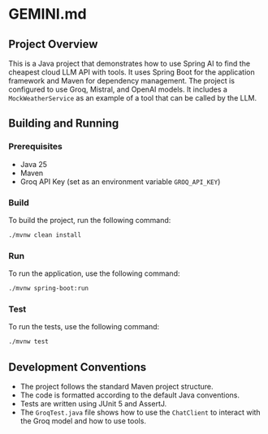 # GEMINI.md

## Project Overview

This is a Java project that demonstrates how to use Spring AI to find the cheapest cloud LLM API with tools. It uses
Spring Boot for the application framework and Maven for dependency management. The project is configured to use Groq,
Mistral, and OpenAI models. It includes a `MockWeatherService` as an example of a tool that can be called by the LLM.

## Building and Running

### Prerequisites

* Java 25
* Maven
* Groq API Key (set as an environment variable `GROQ_API_KEY`)

### Build

To build the project, run the following command:

```bash
./mvnw clean install
```

### Run

To run the application, use the following command:

```bash
./mvnw spring-boot:run
```

### Test

To run the tests, use the following command:

```bash
./mvnw test
```

## Development Conventions

* The project follows the standard Maven project structure.
* The code is formatted according to the default Java conventions.
* Tests are written using JUnit 5 and AssertJ.
* The `GroqTest.java` file shows how to use the `ChatClient` to interact with the Groq model and how to use tools.

